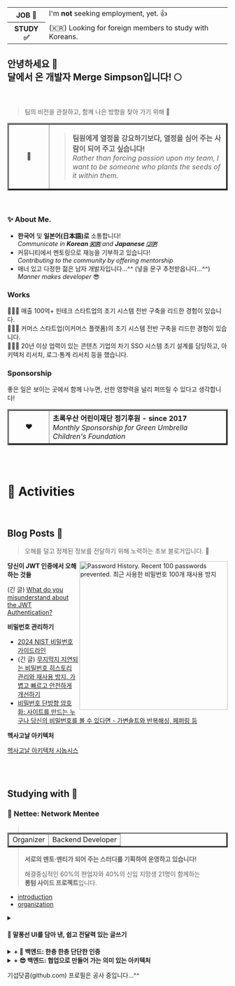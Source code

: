 <!-- HTML preferred -->

<table>
  <tr>
    <th>JOB 🚫</th>
    <td>I'm <b>not</b> seeking employment, yet. 👍</td>
  </tr>
  <tr></tr>
  <tr>
    <th>STUDY ✅</th>
    <td>(🇰🇷) Looking for foreign members to study with Koreans.</td>
  </tr>
</table>

## 안녕하세요 👋<br />달에서 온 개발자 Merge Simpson입니다! 🌕

<!--
<h1 align="left"> 🪧 Profile </h1>
-->

<br />

> 팀의 비전을 관찰하고, 함께 나은 방향을 찾아 가기 위해 👀

<div width="1000px" align="left">
  <table border="3">
    <tr>
      <td width="75" align="center">🚀</td>
      <td height="75">
        <blockquote>
          <strong>팀원에게 열정을 강요하기보다, 열정을 심어 주는 사람이 되어 주고 싶습니다!<br /></strong>
          <em>Rather than forcing passion upon my team, I want to be someone who plants the seeds of it within them.</em>
        </blockquote>
      </td>
    </tr>
  </table>
</div>

<br />

### ✨ About Me.

- **한국어** 및 **일본어(日本語)로** 소통합니다!  
  _Communicate in **Korean 🇰🇷** and **Japanese 🇯🇵**_  
- 커뮤니티에서 멘토링으로 재능을 기부하고 있습니다!  
  _Contributing to the community by offering mentorship_  
- 매너 있고 다정한 젊은 남자 개발자입니다...^^ (넣을 문구 추천받읍니다...^^)  
  _Manner makes developer_ 😎  

### Works

🧑🏻‍💻 매출 100억+ 핀테크 스타트업의 초기 시스템 전반 구축을 리드한 경험이 있습니다.  
🧑🏻‍💻 커머스 스타트업(이커머스 플랫폼)의 초기 시스템 전반 구축을 리드한 경험이 있습니다.  
🧑🏻‍💻 20년 이상 업력이 있는 콘텐츠 기업의 차기 SSO 시스템 초기 설계를 담당하고, 아키텍처 리서치, 로그·통계 리서치 등을 했습니다.  

<!-- 바이올린소나타 님: 안 좋게 보이기보단, 조금 더 구체적으로 알고 싶다. -->

### Sponsorship

좋은 일은 보이는 곳에서 함께 나누면, 선한 영향력을 널리 퍼뜨릴 수 있다고 생각합니다!  

<table border="3">
  <tr height="75">
    <td width="75" align="center">❤️</td>
    <td>
        <strong>초록우산 어린이재단 정기후원 - since 2017<br /></strong>
        <em>Monthly Sponsorship for Green Umbrella Children's Foundation</em>
    </td>
  </tr>
</table>

<br />

<!--
**merge-simpson/merge-simpson** is a ✨ _special_ ✨ repository because its `README.md` (this file) appears on your GitHub profile.

Here are some ideas to get you started:

- 🔭 I’m currently working on ...
- 🌱 I’m currently learning ...
- 👯 I’m looking to collaborate on ...
- 🤔 I’m looking for help with ...
- 💬 Ask me about ...
- 📫 How to reach me: ...
- 😄 Pronouns: ...
- ⚡ Fun fact: ...
-->

<br />

# 🚀 Activities
<br />

## Blog Posts 💬

> 오해를 덜고 정제된 정보를 전달하기 위해 노력하는 초보 블로거입니다. 🌱

<a href="https://blog.letsdev.me/password-history-kor">
  <img width="339" align="right" alt="Password History. Recent 100 passwords prevented. 최근 사용한 비밀번호 100개 재사용 방지" src="https://github.com/user-attachments/assets/5801647d-e96d-42dc-af5d-acb4a886e74c" />
</a>

<!--
### 🇰🇷 Korean
-->

**당신이 JWT 인증에서 오해하는 것들**

(긴 글) [What do you misunderstand about the JWT Authentication?](https://blog.letsdev.me/concept-jwt-authentication-1-kor)

**비밀번호 관리하기**

- [2024 NIST 비밀번호 가이드라인](https://blog.letsdev.me/nist-password-guidelines-2024-kor)
- (긴 글) [무지막지 지연되는 비밀번호 히스토리 관리와 재사용 방지, 가볍고 빠르고 안전하게 개선하기](https://blog.letsdev.me/password-history-kor)
- [비밀번호 단방향 암호화: 사이트를 만드는 누구나 당신의 비밀번호를 볼 수 있다면 - 가변솔트와 반복해싱, 페퍼링 등](https://blog.letsdev.me/password-encryption-concept-kor)

**헥사고날 아키텍처**

[헥사고날 아키텍처 시놉시스](https://blog.letsdev.me/hexagonal-architecture-synopsis-kor)

<br />
<br />

## Studying with 🔭

### 🌸 Nettee: Network Mentee

<table align="right" border="3"> <tr></tr>
  <tr>
    <td>Organizer</td>
    <td>Backend Developer</td>
  </tr>
</table>

> **서로의 멘토·멘티가 되어 주는 스터디를 기획하여 운영하고 있습니다!**  
> 
> 해결중심적인 60%의 현업자와 40%의 신입 지망생 21명이 함께하는  
> **롱텀 사이드 프로젝트**입니다.  

- [introduction](https://nettee.notion.site/introduction)
- [organization](https://github.com/nettee-space)

<details>
  <summary><h4>💬 말풍선 UI를 담아 낸, 쉽고 전달력 있는 글쓰기</h4></summary>

<a href="https://nettee.notion.site/introduction">
  <img width="340" alt="" align="left" src="https://file.notion.so/f/f/f2636925-e81c-435b-900d-85ba6696597a/b84a6858-e2e1-4555-8c2a-37e4ccad815f/%E1%84%87%E1%85%A2%E1%86%A8%E1%84%8C%E1%85%A9%E1%86%BC%E1%84%8B%E1%85%AF%E1%86%AB%E1%84%8B%E1%85%B4-nettee-%E1%84%8E%E1%85%AE%E1%84%8E%E1%85%A5%E1%86%AB-q60.avif?table=block&id=18701973-b23a-8081-95a5-e5dcc9fbf3b6&spaceId=f2636925-e81c-435b-900d-85ba6696597a&expirationTimestamp=1738022400000&signature=L6U4wGhst61x0E1ABwHsqjf00rXwXM19iqsNTmm8HHc" />
</a>

<table border="3">
  <tr>
    <td width="470">
      <div>
        <strong>💭 Blog = Web + Log, 그 다음 세대</strong>
        <p><blockquote>일상의 조각 모음과 전문적인 정보 공유까지.<br />블로그는 어원인 Web + Log, 그 이상의 정보 공유로 사용되어 왔습니다.</blockquote></p>
        <p><strong>🤔 하지만 전달력 있는 글을 쓰는 것은 어려운 일인데요.</strong></p>
        <span>우리 "Nettee"는 누구나 더 쉽고 정확하게 정보를 전달할 수 있는 구조를 생각했습니다!</span>
      </div>
    </td>
  </tr>
</table>

<table border="3">
  <tr>
    <td width="470">
      <div>
        <strong>✏️ 쉽게 시작하는 좋은 습관</strong>
        <p><blockquote>꾸준한 글쓰기는 쉬운 글쓰기에서 시작됩니다.</blockquote></p>
        <i>"오늘도 많은 사람들이 글쓰기를 결심하지만, 막상 마침표를 찍기도 전에 포기하고 맙니다."</i>
        <br />
        <i>"답답한 줄글은 이제 그만! 글쓰기는 쉬워야 합니다."</i>
      </div>
    </td>
  </tr>
  <tr border="3"><td border="3"> Nettee는 이런 분들을 위해 채팅형 UI를 포함해, 쉽고 자연스러운 글쓰기를 지원합니다!</td></tr>
  <tr>
    <td>
      <div>
        <p>Nettee가 만드는 블로그에서, 말풍선 UI를 통해 기존의 줄글 형식에서 벗어나 양방향 소통형 글쓰기를 경험할 수 있습니다.</p>
        <p><strong>결국, 더 짧은 시간에 생동감 있는 글을 작성할 수 있습니다!</strong></p>
      </div>
    </td>
  </tr>
</table>

See: https://nettee.notion.site/introduction

✅ **빠르고 안전한 Draft 설계하기**
✅ **작성자가 참여하는 이미지 최적화**
✅ **한층 한층 단단한 인증**
✅ **프론트엔드와 협업하는 빠른 업데이트, 빠른 조회**
✅ **지속 가능한 협업을 지향하기**
✅ **실력차가 있더라도 서로 탓하기보다 부족한 부분을 채워 줄 수 있는 환경을 제공하고 싶습니다!**

---

</details>

<!--

<details>
  <summary><h4>🤔 어떤 문제를 해결할까요?</h4></summary>

우리의 가치를 드러내는 게 진짜 목적이에요!  
만드는 데 급급하기보다, 우리가 성장하고 그 결과를 보여 주어야 합니다!  

---

**🌱 함께하는 목적을 잃지 않기**

<table>
  <tr>
    <td>
      <span>Nettee의 취지는 크로스 멘토링입니다!</span><br />
      <strong><em>실력차가 있더라도 서로 탓하기보다 부족한 부분을 채워 줄 수 있는 환경을 제공하고 싶습니다.</em></strong>
    </td>
  </tr>
</table>

- **참여하고 싶은 파트를 자유롭게 선택합니다!**  
  > 한 분야의 **스페셜리스트로** 성장하면서 **제너럴리스트로** 성장할 수 있게, 내가 참여할 파트를 스스로 선택해 기여합니다.  
- **롱텀 프로젝트! 원하는 기간(파트)을 약속하고 참여할 수 있습니다.**  
  > 지속적으로 발전 가능한 프로젝트를 추구합니다. 기능 개발과 더불어, 운영 과정에서 발생하는 이슈들을 경험하고 능동적으로 문제 해결에 참여할 수 있습니다.  
- **서로의 작업 속도에 눈치를 주면 안 됩니다!**  
  > 적극적으로 기여하는 만큼 나의 성장으로 이어집니다! 따라서 타인에게 눈치를 주지 않아도 되는 구조입니다.  
- **베스트 프랙티스보다 베스트 팀워크를 지향합니다!**  
  > 나은 기술에 대한 논의가, 스터디 동료에게 상처를 주어도 될 만큼 가치 있는 건 아니라고 생각합니다! 😘

</details>
-->
<details>
  <summary><strong>+ 🔑 백엔드: 한층 한층 단단한 인증</strong></summary><br />

- 당신이 알고 있는 JWT, OAuth! 정말 오해는 없는 걸까요? 취약성을 진단하며, 안전성을 강화합니다.  
- 무지막지 지연되는 비밀번호 히스토리와 비밀번호 재사용 방지! 가볍고 빠르게 개선해 봅니다.  
- 최신화된 비밀번호 정책으로, 사용자들의 습관을 반영해서 암호의 안전성을 추구합니다!  
- OTP를 SMS나 이메일로 전달할 때, 경유하는 모든 서비스와 모든 통신 구간을 신뢰할 수 있을까요?  
  통신 구간을 신뢰하지 않아도, 사용자는 신뢰할 수 있도록 설계를 보강합니다.  
- 그리고 이런 논의가 가능하도록 배경 지식을 공유하고, 모두와 리서치하고 논의하며 탄탄히 해 봅니다!  
  
</details>

<details>
  <summary><strong>+ 😎 백엔드: 협업으로 만들어 가는 의미 있는 아키텍처</strong></summary><br />

백엔드 팀은 헥사고날 아키텍처와 멀티모듈 프로젝트를 담아, 세 단계의 레포지터리를 기존 멤버 및 미래의 멤버에게 소개합니다.  
엇, '오버스펙'으로 보이는 것들이 있나요?  

- 경험자의 노하우와 참신한 모두의 아이디어를 모아서, 지속 가능한 멀티모듈 프로젝트가 뭔지 보여 드릴게요.
- 새 기술의 도입이 기존 소스 코드에 영향을 주지 않도록 설계해서, 탄력적으로 참여하는 협업 구조에 맞춥니다!
- 우리는 탐구적인 스터디예요. 따라하기 바쁘기보다, 나아갈 수 있도록 개선책을 찾는 것을 좋아합니다!

<!--
- 모방하는 데 그치지 않고 작업 편의를 갖추는 전략을 갖고 있습니다!
-->

**_"🤔 It makes sence to me!"_**

그래서 저희는 배경지식의 차이를 좁히고 단계적으로 적응할 수 있는 레포지터리를 준비하고 있습니다.

1. Layered Architecture (Simple CRUD)  
> 기본 CRUD 적응이면서도, 의외로 현업자에게도 낯설지 모르는 몇 가지 작업 방식에 초점을 둡니다.
> 이 단계에서는 복잡한 설계나 복잡한 코드의 많은 부분을 생략하고, 오로지 구조 이해를 돕는 데 집중합니다.

2. Hexagonal Architecture (Team works)
> 각 계층의 역할에 대한 이해와 오해! 그중 핵심적인 부분을 공유하며 서로의 생각을 진단합니다.

3. Multimodule Project with Hexagonal Architecture (Team works)
> 본격적인 협업 코드 스타일을 담아 내는 프로젝트입니다! 과연 이전 헥사고날 아키텍처의 원형을 유지할까요? 😉  
  
</details>

<!--

<details>
  <summary><h3>협업으로 만들어 가는 단계적인 아키텍처 리서치 레포지터리</h3></summary>

다음처럼 세 단계 레포지터리를 ... 리서치

1. Layered Architecture (Simple CRUD)
2. Hexagonal Architecture (Team works)
3. Multimodule Project with Hexagonal Architecture (Team works)

주요 이슈

- [이슈: Domain BoardStatus와 JPA Entity BoardStatus를 서로 나누어야 합니까?](https://github.com/nettee-space/backend-sample-hexagonal-simple-crud/issues/22#issuecomment-2582121840)
  
</details>
-->
기섭닷콤(github.com) 프로필은 공사 중입니다...^^
